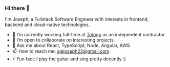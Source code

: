### Hi there 👋

I'm Joseph, a Fullstack Software Engineer with interests in frontend, backend and cloud-native technologies.

- 🔭 I’m currently working full-time at [Trilogy](https://trilogy.com) as an independent contractor
- 👯 I’m open to collaborate on interesting projects
- 💬 Ask me about React, TypeScript, Node, Angular, AWS
- 📫 How to reach me: ajejoseph22@gmail.com
- ⚡ Fun fact: I play the guitar and sing pretty decently :)
